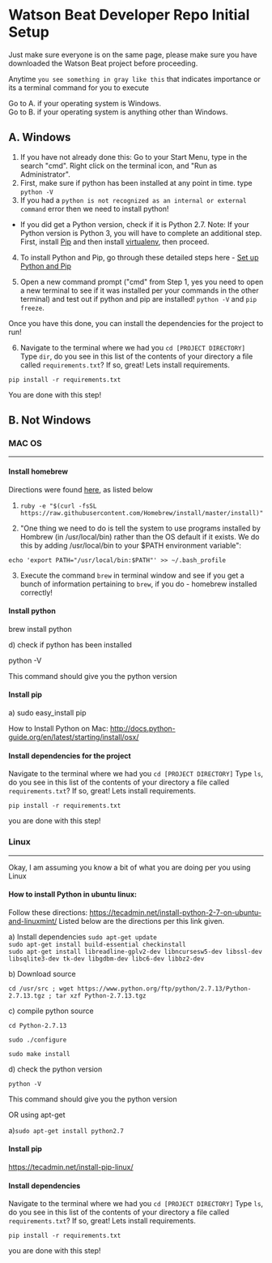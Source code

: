 Watson Beat Developer Repo Initial Setup
========================================

Just make sure everyone is on the same page, please make sure you have downloaded the Watson Beat project before proceeding.

Anytime `you see something in gray like this` that indicates importance or its a terminal command for you to execute

Go to A. if your operating system is Windows.
<br>
Go to B. if your operating system is anything other than Windows.

## A. Windows

1. If you have not already done this: Go to your Start Menu, type in the search "cmd". Right click on the terminal icon, and "Run as Administrator". 
2. First, make sure if python has been installed at any point in time. type ```python -V```
3. If you had a ```python is not recognized as an internal or external command``` error then we need to install python!

* If you did get a Python version, check if it is Python 2.7. Note: If your Python version is Python 3, you will have to complete an additional step. First, install [Pip](https://bootstrap.pypa.io/get-pip.py) and then install [virtualenv](https://fernandofreitasalves.com/virtualenv-tutorial-for-beginners-windows/), then proceed.

4. To install Python and Pip, go through these detailed steps here - [Set up Python and Pip](https://github.com/BurntSushi/nfldb/wiki/Python-&-pip-Windows-installation)

5. Open a new command prompt ("cmd" from Step 1, yes you need to open a new terminal to see if it was installed per your commands in the other terminal) and test out if python and pip are installed! ```python -V``` and ```pip freeze```. 

Once you have this done, you can install the dependencies for the project to run!

6. Navigate to the terminal where we had you `cd [PROJECT DIRECTORY]`
Type `dir`, do you see in this list of the contents of your directory a file called `requirements.txt`?
If so, great! Lets install requirements.

`pip install -r requirements.txt`


You are done with this step! 


## B. Not Windows

### MAC OS
<hr>

#### Install homebrew

Directions were found [here](http://sourabhbajaj.com/mac-setup/Homebrew/README.html), as listed below

1. `ruby -e "$(curl -fsSL https://raw.githubusercontent.com/Homebrew/install/master/install)"`

2. "One thing we need to do is tell the system to use programs installed by Hombrew (in /usr/local/bin) rather than the OS default if it exists. We do this by adding /usr/local/bin to your $PATH environment variable":

`echo 'export PATH="/usr/local/bin:$PATH"' >> ~/.bash_profile`

3. Execute the command `brew` in terminal window and see if you get a bunch of information pertaining to `brew`, if you do - homebrew installed correctly!


#### Install python

brew install python

d) check if python has been installed

python -V

This command should give you the python version

#### Install pip

a) sudo easy_install pip

How to Install Python on Mac:
http://docs.python-guide.org/en/latest/starting/install/osx/

#### Install dependencies for the project

Navigate to the terminal where we had you `cd [PROJECT DIRECTORY]`
Type `ls`, do you see in this list of the contents of your directory a file called `requirements.txt`?
If so, great! Lets install requirements.

`pip install -r requirements.txt`

you are done with this step!

### Linux
<hr>

Okay, I am assuming you know a bit of what you are doing per you using Linux

#### How to install Python in ubuntu linux:

Follow these directions: https://tecadmin.net/install-python-2-7-on-ubuntu-and-linuxmint/
Listed below are the directions per this link given.

a) Install dependencies
`sudo apt-get update` 
<br>
`sudo apt-get install build-essential checkinstall`
<br>
`sudo apt-get install libreadline-gplv2-dev libncursesw5-dev libssl-dev libsqlite3-dev tk-dev libgdbm-dev libc6-dev libbz2-dev`

b) Download source

`cd /usr/src ; wget https://www.python.org/ftp/python/2.7.13/Python-2.7.13.tgz ; tar xzf Python-2.7.13.tgz`

c) compile python source

`cd Python-2.7.13`

`sudo ./configure`

`sudo make install`

d) check the python version

`python -V`

This command should give you the python version

OR using apt-get

a)`sudo apt-get install python2.7`

#### Install pip

https://tecadmin.net/install-pip-linux/

#### Install dependencies

Navigate to the terminal where we had you `cd [PROJECT DIRECTORY]`
Type `ls`, do you see in this list of the contents of your directory a file called `requirements.txt`?
If so, great! Lets install requirements.

`pip install -r requirements.txt`

you are done with this step!

